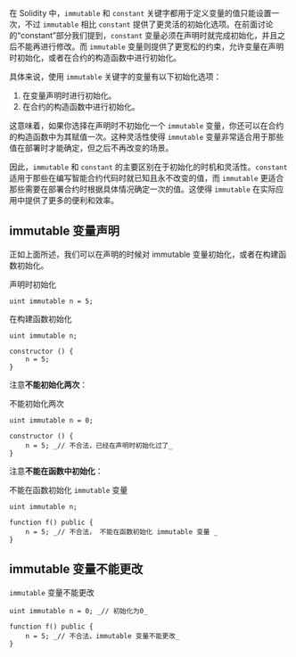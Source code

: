 
在 Solidity 中，`immutable` 和 `constant` 关键字都用于定义变量的值只能设置一次，不过 `immutable` 相比 `constant` 提供了更灵活的初始化选项。在前面讨论的“constant”部分我们提到，`constant` 变量必须在声明时就完成初始化，并且之后不能再进行修改。而 `immutable` 变量则提供了更宽松的约束，允许变量在声明时初始化，或者在合约的构造函数中进行初始化。

具体来说，使用 `immutable` 关键字的变量有以下初始化选项：

1. 在变量声明时进行初始化。
2. 在合约的构造函数中进行初始化。

这意味着，如果你选择在声明时不初始化一个 `immutable` 变量，你还可以在合约的构造函数中为其赋值一次。这种灵活性使得 `immutable` 变量非常适合用于那些值在部署时才能确定，但之后不再改变的场景。

因此，`immutable` 和 `constant` 的主要区别在于初始化的时机和灵活性。`constant` 适用于那些在编写智能合约代码时就已知且永不改变的值，而 `immutable` 更适合那些需要在部署合约时根据具体情况确定一次的值。这使得 `immutable` 在实际应用中提供了更多的便利和效率。

## immutable 变量声明

正如上面所述，我们可以在声明的时候对 immutable 变量初始化，或者在构建函数初始化。

声明时初始化

```
uint immutable n = 5;
```

在构建函数初始化

```
uint immutable n;

constructor () {
    n = 5;
}
```

注意**不能初始化两次**：

不能初始化两次

```
uint immutable n = 0;

constructor () {
    n = 5; _// 不合法，已经在声明时初始化过了_
}
```

注意**不能在函数中初始化**：

不能在函数初始化 `immutable` 变量

```
uint immutable n;

function f() public {
    n = 5; _// 不合法， 不能在函数初始化 immutable 变量 _
}
```

## immutable 变量不能更改

`immutable` 变量不能更改

```
uint immutable n = 0; _// 初始化为0_

function f() public {
    n = 5; _// 不合法，immutable 变量不能更改_
}
```
